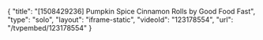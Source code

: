 {
    "title": "[1508429236] Pumpkin Spice Cinnamon Rolls by Good Food Fast",
    "type": "solo",
    "layout": "iframe-static",
    "videoId": "123178554",
    "url": "\/tvpembed\/123178554"
}